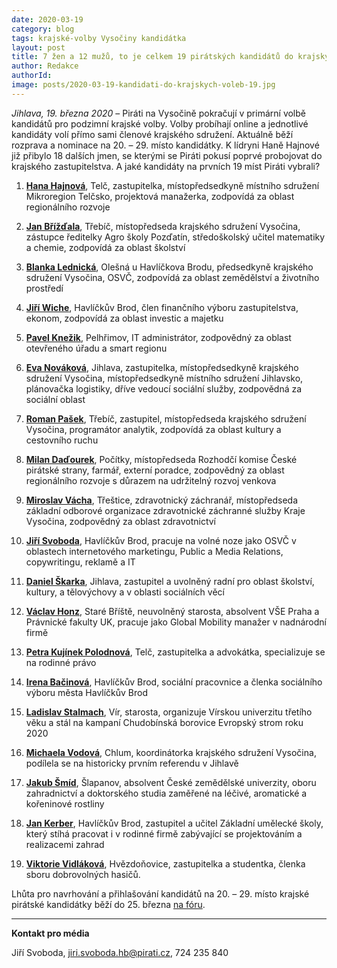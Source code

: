 ```yaml
---
date: 2020-03-19
category: blog
tags: krajské-volby Vysočiny kandidátka 
layout: post
title: 7 žen a 12 mužů, to je celkem 19 pirátských kandidátů do krajských voleb
author: Redakce 
authorId:  
image: posts/2020-03-19-kandidati-do-krajskych-voleb-19.jpg
---
```


*Jihlava, 19. března 2020* – Piráti na Vysočině pokračují v primární volbě kandidátů pro podzimní krajské volby. Volby probíhají online a jednotlivé kandidáty volí přímo sami členové krajského sdružení. Aktuálně běží rozprava a nominace na 20. – 29. místo kandidátky. K lídryni Haně Hajnové již přibylo 18 dalších jmen, se kterými se Piráti pokusí poprvé probojovat do krajského zastupitelstva. A jaké kandidáty na prvních 19 míst Piráti vybrali?

1.	**[Hana Hajnová](https://vysocina.pirati.cz/lide/hana-hajnova)**, Telč, zastupitelka, místopředsedkyně místního sdružení Mikroregion Telčsko, projektová manažerka, zodpovídá za oblast regionálního rozvoje

2.	**[Jan Břížďala](https://vysocina.pirati.cz/lide/jan-brizdala)**, Třebíč, místopředseda krajského sdružení Vysočina, zástupce ředitelky Agro školy Pozďatín, středoškolský učitel matematiky a chemie, zodpovídá za oblast školství

3.	**[Blanka Lednická](https://vysocina.pirati.cz/lide/blanka-lednicka)**, Olešná u Havlíčkova Brodu, předsedkyně krajského sdružení Vysočina, OSVČ, zodpovídá za oblast zemědělství a životního prostředí

4.	**[Jiří Wiche](https://vysocina.pirati.cz/lide/jiri-wiche)**, Havlíčkův Brod, člen finančního výboru zastupitelstva, ekonom, zodpovídá za oblast investic a majetku

5.	**[Pavel Knežik](https://vysocina.pirati.cz/lide/pavel-knezik)**, Pelhřimov, IT administrátor, zodpovědný za oblast otevřeného úřadu a  smart regionu

6.	**[Eva Nováková](https://vysocina.pirati.cz/lide/eva-novakova)**, Jihlava, zastupitelka, místopředsedkyně krajského sdružení Vysočina, místopředsedkyně místního sdružení Jihlavsko, plánovačka logistiky, dříve vedoucí sociální služby, zodpovědná za sociální oblast

7.	**[Roman Pašek](https://vysocina.pirati.cz/lide/roman-pasek)**, Třebíč, zastupitel, místopředseda krajského sdružení Vysočina, programátor analytik, zodpovídá za oblast kultury a cestovního ruchu

8.	**[Milan Daďourek](https://vysocina.pirati.cz/lide/milan-dadourek)**, Počítky, místopředseda Rozhodčí komise České pirátské strany, farmář, externí poradce, zodpovědný za oblast regionálního rozvoje s důrazem na udržitelný rozvoj venkova

9.	**[Miroslav Vácha](https://vysocina.pirati.cz/lide/miroslav-vacha)**, Třeštice, zdravotnický záchranář, místopředseda základní odborové organizace zdravotnické záchranné služby Kraje Vysočina, zodpovědný za oblast zdravotnictví 

10. **[Jiří Svoboda](https://vysocina.pirati.cz/lide/jiri-svoboda)**, Havlíčkův Brod, pracuje na volné noze jako OSVČ v oblastech internetového marketingu, Public a Media Relations, copywritingu, reklamě a IT

11. **[Daniel Škarka](https://lide.pirati.cz/personProfile/786)**, Jihlava, zastupitel a uvolněný radní pro oblast školství, kultury, a tělovýchovy a v oblasti sociálních věcí

12. **[Václav Honz](https://vysocina.pirati.cz/lide/vaclav-honzl)**, Staré Bříště, neuvolněný starosta, absolvent  VŠE Praha a Právnické fakulty UK, pracuje jako Global Mobility manažer v nadnárodní firmě

13. **[Petra Kujínek Polodnová](https://vysocina.pirati.cz/lide/petra-kujinek-polodnova)**, Telč, zastupitelka a advokátka, specializuje se na rodinné právo

14. **[Irena Bačinová](https://vysocina.pirati.cz/lide/irena-bacinova)**, Havlíčkův Brod, sociální pracovnice a členka sociálního výboru města Havlíčkův Brod

15. **[Ladislav Stalmach](https://vysocina.pirati.cz/lide/ladislav-stalmach)**, Vír, starosta, organizuje Vírskou univerzitu třetího věku a stál na kampaní Chudobínská borovice Evropský strom roku 2020

16. **[Michaela Vodová](https://vysocina.pirati.cz/lide/michaela-vodova)**, Chlum, koordinátorka krajského sdružení Vysočina, podílela se na historicky prvním referendu v Jihlavě  

17. **[Jakub Šmíd](https://vysocina.pirati.cz/lide/jakub-smid)**, Šlapanov, absolvent České zemědělské univerzity, oboru zahradnictví a doktorského studia zaměřené na léčivé, aromatické a kořeninové rostliny

18. **[Jan Kerber](https://vysocina.pirati.cz/lide/jan-kerber)**, Havlíčkův Brod, zastupitel a učitel Základní umělecké školy, který stíhá pracovat i v rodinné firmě zabývající se projektováním a realizacemi zahrad

19. **[Viktorie Vidláková](https://vysocina.pirati.cz/lide/viktorie-vidlakova)**, Hvězdoňovice, zastupitelka a studentka, členka sboru dobrovolných hasičů.

Lhůta pro navrhování a přihlašování kandidátů na 20. – 29. místo krajské pirátské kandidátky běží do 25. března [na fóru](https://forum.pirati.cz/viewtopic.php?f=416&t=51764). 

---

**Kontakt pro média**

Jiří Svoboda, <jiri.svoboda.hb@pirati.cz>, 724 235 840
